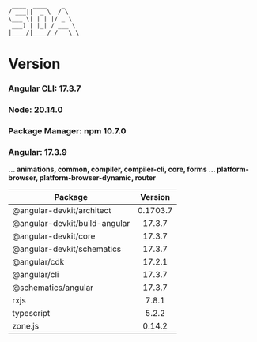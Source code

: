      ____  ____    _    
    / ___||  _ \  / \   
    \___ \| | | |/ _ \  
     ___) | |_| / ___ \ 
    |____/|____/_/   \_\
                     
    
# Version
### Angular CLI: 17.3.7
### Node: 20.14.0 
### Package Manager: npm 10.7.0
### Angular: 17.3.9
**... animations, common, compiler, compiler-cli, core, forms
... platform-browser, platform-browser-dynamic, router**

| Package                       | Version |
|-------------------------------|:-------:|
| @angular-devkit/architect     | 0.1703.7|
| @angular-devkit/build-angular | 17.3.7  |
| @angular-devkit/core          | 17.3.7  |
| @angular-devkit/schematics    | 17.3.7  |
| @angular/cdk                  | 17.2.1  |
| @angular/cli                  | 17.3.7  |
| @schematics/angular           | 17.3.7  |
| rxjs                          | 7.8.1   |
| typescript                    | 5.2.2   |
| zone.js                       | 0.14.2  |
